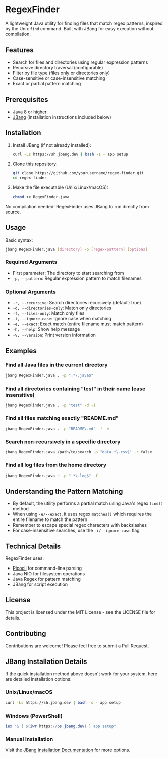 # RegexFinder

A lightweight Java utility for finding files that match regex patterns, inspired by the Unix `find` command. Built with JBang for easy execution without compilation.

## Features

- Search for files and directories using regular expression patterns
- Recursive directory traversal (configurable)
- Filter by file type (files only or directories only)
- Case-sensitive or case-insensitive matching
- Exact or partial pattern matching

## Prerequisites

- Java 8 or higher
- [JBang](https://www.jbang.dev/documentation/guide/latest/installation.html) (installation instructions included below)

## Installation

1. Install JBang (if not already installed):
   ```bash
   curl -Ls https://sh.jbang.dev | bash -s - app setup
   ```

2. Clone this repository:
   ```bash
   git clone https://github.com/yourusername/regex-finder.git
   cd regex-finder
   ```

3. Make the file executable (Unix/Linux/macOS):
   ```bash
   chmod +x RegexFinder.java
   ```

No compilation needed! RegexFinder uses JBang to run directly from source.

## Usage

Basic syntax:
```bash
jbang RegexFinder.java [directory] -p [regex-pattern] [options]
```

### Required Arguments

- First parameter: The directory to start searching from
- `-p, --pattern`: Regular expression pattern to match filenames

### Optional Arguments

- `-r, --recursive`: Search directories recursively (default: true)
- `-d, --directories-only`: Match only directories
- `-f, --files-only`: Match only files
- `-i, --ignore-case`: Ignore case when matching
- `-e, --exact`: Exact match (entire filename must match pattern)
- `-h, --help`: Show help message
- `-V, --version`: Print version information

## Examples

### Find all Java files in the current directory

```bash
jbang RegexFinder.java . -p ".*\.java$"
```

### Find all directories containing "test" in their name (case insensitive)

```bash
jbang RegexFinder.java . -p "test" -d -i
```

### Find all files matching exactly "README.md"

```bash
jbang RegexFinder.java . -p "README\.md" -f -e
```

### Search non-recursively in a specific directory

```bash
jbang RegexFinder.java /path/to/search -p "data.*\.csv$" -r false
```

### Find all log files from the home directory

```bash
jbang RegexFinder.java ~ -p ".*\.log$" -f
```

## Understanding the Pattern Matching

- By default, the utility performs a partial match using Java's regex `find()` method
- When using `-e/--exact`, it uses regex `matches()` which requires the entire filename to match the pattern
- Remember to escape special regex characters with backslashes
- For case-insensitive searches, use the `-i/--ignore-case` flag

## Technical Details

RegexFinder uses:
- [Picocli](https://picocli.info/) for command-line parsing
- Java NIO for filesystem operations
- Java Regex for pattern matching
- JBang for script execution

## License

This project is licensed under the MIT License - see the LICENSE file for details.

## Contributing

Contributions are welcome! Please feel free to submit a Pull Request.

## JBang Installation Details

If the quick installation method above doesn't work for your system, here are detailed installation options:

### Unix/Linux/macOS
```bash
curl -Ls https://sh.jbang.dev | bash -s - app setup
```

### Windows (PowerShell)
```powershell
iex "& { $(iwr https://ps.jbang.dev) } app setup"
```

### Manual Installation
Visit the [JBang Installation Documentation](https://www.jbang.dev/documentation/guide/latest/installation.html) for more options.
